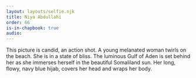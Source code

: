 ```yaml
---
layout: layouts/selfie.njk
title: Niya Abdullahi
order: 66
is-in-chapbook: true
audio:
---
```


This picture is candid, an action shot. A young melanated woman twirls on the beach. She is in a state of bliss. The luminous Gulf of Aden is set behind her as she immerses herself in the beautiful Somaliland sun. Her long, flowy, navy blue hijab, covers her head and wraps her body.
